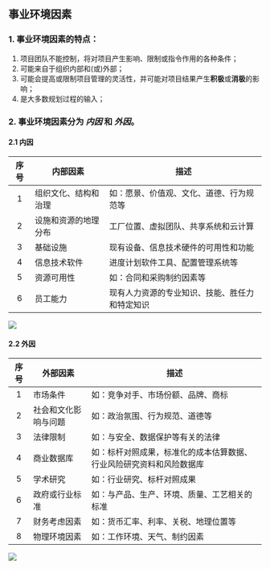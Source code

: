 
## 事业环境因素

### 1. 事业环境因素的特点：
1. 项目团队不能控制，将对项目产生影响、限制或指令作用的各种条件；
2. 可能来自于组织内部和(或)外部；
3. 可能会提高或限制项目管理的灵活性，并可能对项目结果产生**积极**或**消极**的影响；
4. 是大多数规划过程的输入；


### 2. 事业环境因素分为 *内因* 和 *外因*。

#### 2.1 内因

|序号| 内部因素 |描述|
|:---:| --- |---|
|1|组织文化、结构和治理|如：愿景、价值观、文化、道德、行为规范等|
|2|设施和资源的地理分布|工厂位置、虚拟团队、共享系统和云计算|
|3|基础设施|现有设备、信息技术硬件的可用性和功能|
|4|信息技术软件|进度计划软件工具、配置管理系统等|
|5|资源可用性|如：合同和采购制约因素等|
|6|员工能力|现有人力资源的专业知识、技能、胜任力和特定知识|
![](https://i.imgur.com/zrW93k0.png)


#### 2.2 外因

|序号| 外部因素 |描述|
|:---:| --- |---|
|1|市场条件|如：竞争对手、市场份额、品牌、商标|
|2|社会和文化影响与问题|如：政治氛围、行为规范、道德等
|3|法律限制|如：与安全、数据保护等有关的法律
|4|商业数据库|如：标杆对照成果，标准化的成本估算数据、行业风险研究资料和风险数据库
|5|学术研究|如：行业研究、标杆对照成果
|6|政府或行业标准|如：与产品、生产、环境、质量、工艺相关的标准
|7|财务考虑因素|如：货币汇率、利率、关税、地理位置等
|8|物理环境因素|如：工作环境、天气、制约因素


![](https://i.imgur.com/XNkyV9E.png)




